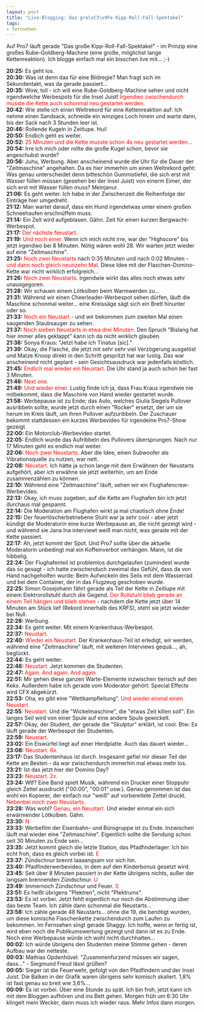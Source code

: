 ```yaml
--- 
layout: post
title: "Live-Blogging: Das gro\xC3\x9Fe Kipp-Roll-Fall-Spektakel"
tags: 
- fernsehen
---
```

Auf Pro7 läuft gerade "Das große Kipp-Roll-Fall-Spektakel" - im Prinzip eine großes Rube-Goldberg-Machine (eine große, möglichst lange Kettenreaktion).
Ich blogge einfach mal ein bisschen live mit... ;-)

<strong>20:25:</strong> Es geht los.<br />
<strong>20:30:</strong> Was ist denn das für eine Bildregie? Man fragt sich im Sekundentakt, was da gerade passiert...<br />
<strong>20:35:</strong> Wow, toll - ich will eine Rube-Goldberg-Machine sehen und nicht irgendwelche Werbespots für die Insel Juist! <span style="color: #f00;">Irgendwo zwischendurch musste die Kette auch schonmal neu gestartet werden.</span><br />
<strong>20:42:</strong> Wie stelle ich einen Weltrekord für eine Kettenreaktion auf: Ich nehme einen Sandsack, schneide ein winziges Loch hinein und warte dann, bis der Sack nach 3 Stunden leer ist.<br />
<strong>20:46:</strong> Rollende Kugeln in Zeitlupe. Hui!<br />
<strong>20:50:</strong> Endlich geht es weiter.<br />
<strong>20:52:</strong> <span style="color: #f00;">25 Minuten und die Kette musste schon 4x neu gestartet werden...</span><br />
<strong>20:54:</strong> Irre ich mich oder rollte die große Kugel schon, bevor sie angeschubst wurde?<br />
<strong>20:56:</strong> Juhu, Werbung. Aber anscheinend wurde die Uhr für die Dauer der "Zeitmaschine" angehalten. Da es hier immerhin um einen Weltrekord geht: Was genau unterscheidet denn bitteschön Gummistiefel, die sich erst mit Wasser füllen müssen (gesehen bei der Insel Juist) von einerm Eimer, der sich erst mit Wasser füllen muss? Meinjanur.<br />
<strong>21:06:</strong> Es geht weiter. Ich habe in der Zwischenzeit die Reihenfolge der Einträge hier umgedreht.<br />
<strong>21:12:</strong> Man wartet darauf, dass ein Hund irgendetwas unter einem großen Schneehaufen erschnüffeln muss.<br />
<strong>21:14:</strong> Ein Zelt wird aufgeblasen. Gähn. Zeit für einen kurzen Bergwacht-Werbespot.<br />
<strong>21:17:</strong> <span style="color: #f00;">Der nächste Neustart.</span><br />
<strong>21:19:</strong> <span style="color: #f00;">Und noch einer.</span> Wenn ich mich nicht irre, war der "Highscore" bis jetzt irgendwo bei 8 Minuten. Nötig wären wohl 28. Wir warten jetzt wieder auf eine "Zeitmaschine".<br />
<strong>21:25:</strong> <span style="color: #f00;">Noch zwei Neustarts</span> nach 0:35 Minuten und nach 0:02 Minuten - <span style="color: #f00;">und dann noch gleich neunzehn Mal</span>. Diese Idee mit der Flaschen-Domino-Kette war nicht wirklich erfolgreich...<br />
<strong>21:26:</strong> <span style="color: #f00;">Noch zwei Neustarts</span>. Irgendwie wirkt das alles noch etwas sehr unausgegoren.<br />
<strong>21:28:</strong> Wir schauen einem Lötkolben beim Warmwerden zu...<br />
<strong>21:31:</strong> Während wir einen Cheerleader-Werbespot sehen dürfen, läuft die Maschine schonmal weiter... eine Kreissäge sägt sich ein Brett hinunter oder so.<br />
<strong>21:33:</strong> <span style="color: #f00;">Noch ein Neustart</span> - und wir bekommen zum zweiten Mal einen saugenden Staubsauger zu sehen.<br />
<strong>21:37:</strong> <span style="color: #f00;">Noch sieben Neustarts in etwa drei Minuten.</span> Den Spruch "Bislang hat hier immer alles geklappt" kann ich da nicht wirklich glauben.<br />
<strong>21:38:</strong> Sonya Kraus: "Jetzt habe ich Tinatus [sic]."<br />
<strong>21:39:</strong> Okay, die Flasche, die jetzt mit sehr sehr viel Verzögerung ausgelöst und Matze Knoop direkt in den Schritt gespritzt hat war lustig. Das war anscheinend nicht geplant - sein Gesichtsausdruck war jedenfalls köstlich.<br />
<strong>21:45:</strong> <span style="color: #f00;">Endlich mal wieder ein Neustart.</span> Die Uhr stand ja auch schon bei fast 3 Minuten.<br />
<strong>21:46:</strong> <span style="color: #f00;">Next one.</span><br />
<strong>21:49:</strong> <span style="color: #f00;">Und wieder einer.</span> Lustig finde ich ja, dass Frau Kraus irgendwie nie mitbekommt, dass die Maschine von Hand wieder gestartet wurde.<br />
<strong>21:58:</strong> Werbepause ist zu Ende; das Auto, welches Giulia Siegels Pullover ausribbeln sollte, wurde jetzt durch einen "Rocker" ersetzt, der um sie herum im Kreis läuft, um ihren Pullover aufzuribbeln. Der Zuschauer bekommt stattdessen ein kurzes Werbevideo für irgendeine Pro7-Show gezeigt.<br />
<strong>22:00:</strong> Ein Motorclub-Werbevideo startet.<br />
<strong>22:05:</strong> Endlich wurde das Aufribbeln des Pullovers übersprungen. Nach nur 17 Minuten geht es endlich mal weiter.<br />
<strong>22:06:</strong> <span style="color: #f00;">Noch zwei Neustarts.</span> Aber die Idee, einen Subwoofer als Vibrationsquelle zu nutzen, war nett.<br />
<strong>22:08:</strong> <span style="color: #f00;">Neustart.</span> Ich hätte ja schon lange mit dem Erwähnen der Neustarts aufgehört, aber ich erwähne sie jetzt weiterhin, um am Ende zusammenzählen zu können.<br />
<strong>22:10:</strong> Während eine "Zeitmaschine" läuft, sehen wir ein Flughafencrew-Werbevideo.<br />
<strong>22:13:</strong> Okay, ich muss zugeben, auf die Kette am Flughafen bin ich jetzt durchaus mal gespannt.<br />
<strong>22:14:</strong> Die Moderation am Flughafen wirkt ja mal chaotisch ohne Ende!<br />
<strong>22:15:</strong> Der feuerlöscherbetriebene Stuhl war ja sehr cool - aber jetzt kündigt die Moderatorin eine kurze Werbepause an, die nicht gezeigt wird - und während sie Jana Ina interviewt weiß man nicht, was gerade mit der Kette passiert.<br />
<strong>22:17:</strong> Ah, jetzt kommt der Spot. Und Pro7 sollte über die aktuelle Moderatorin unbedingt mal ein Koffeinverbot verhängen. Mann, ist die hibbelig.<br />
<strong>22:24:</strong> Der Flughafenteil ist problemlos durchgelaufen (zumindest wurde das so gesagt - ich hatte zwischenduch zweimal das Gefühl, dass da von Hand nachgeholfen wurde: Beim Aufwickeln des Seils mit dem Wasserrad und bei dem Container, der in das Flugzeug geschoben wurde.<br />
<strong>22:25:</strong> Simon Gosejohann fährt gerade als Teil der Kette in Zeitlupe mit einem Elektrorollstuhl durch die Gegend. <span style="color: #f00;">Der Rollstuhl blieb gerade an einem Teil hängen und blieb stehen</span> - nachdem die Kette jetzt über 14 Minuten am Stück lief (Rekord innerhalb des KRFS), steht sie jetzt wieder bei Null.<br />
<strong>22:28:</strong> Werbung.<br />
<strong>22:34:</strong> Es geht weiter. Mit einem Krankenhaus-Werbespot.<br />
<strong>22:37:</strong> <span style="color: #f00;">Neustart.</span><br />
<strong>22:40:</strong> <span style="color: #f00;">Wieder ein Neustart.</span> Der Krankenhaus-Teil ist erledigt, wir werden, während eine "Zeitmaschine" läuft, mit weiteren Interviews gequä..., ah, beglückt.<br />
<strong>22:44:</strong> Es geht weiter.<br />
<strong>22:46:</strong> <span style="color: #f00;">Neustart.</span> Jetzt kommen die Studenten.<br />
<strong>22:47:</strong> <span style="color: #f00;">Again. And again. And again.</span><br />
<strong>22:51:</strong> Mir gehen diese ganzen Warte-Elemente inzwischen tierisch auf den Keks. Außerdem habe ich gerade vom Moderator gehört: Special Effects wird CFX abgekürzt.<br />
<strong>22:53:</strong> Oha, es gibt eine "Wettkampfleitung". <span style="color: #f00;">Und wieder einmal einen Neustart.</span><br />
<strong>22:55</strong>: <span style="color: #f00;">Neustart.</span> Und die "Wickelmaschine", die "etwas Zeit killen soll": Ein langes Seil wird von einer Spule auf eine andere Spule gewickelt.<br />
<strong>22:57:</strong> Okay, der Student, der gerade die "Skulptur" erklärt, ist cool. Btw: Es läuft gerade der Werbespot der Studenten.<br />
<strong>22:59:</strong> <span style="color: #f00;">Neustart.</span><br />
<strong>23:02:</strong> Ein Eiswürfel liegt auf einer Herdplatte. Auch das dauert wieder...<br />
<strong>23:08:</strong> <span style="color: #f00;">Neustart. 6x.</span><br />
<strong>23:17:</strong> Das Studentenhaus ist durch. Insgesamt gefiel mir dieser Teil der Kette am Besten - da war zwischendurch immerhin mal etwas mehr los.<br />
<strong>23:21:</strong> Ist das jetzt hier der Domino Day?<br />
<strong>23:23:</strong> <span style="color: #f00;">Neustart. 2x.</span><br />
<strong>23:24:</strong> Wtf? Eine Band spielt Musik, während ein Drucker einer Stoppuhr gleich Zettel ausdruckt ("00:00", "00:01" usw.). Genau genommen ist das wohl ein Kopierer, der einfach nur "weiß" auf vorbereitete Zettel druckt. <span style="color: #f00;">Nebenbei noch zwei Neustarts.</span><br />
<strong>23:28:</strong> Was wohl? <span style="color: #f00;">Genau, ein Neustart.</span> Und wieder einmal ein sich erwärmender Lötkolben. Gähn.<br />
<strong>23:30:</strong> <span style="color: #f00;">N</span><br />
<strong>23:33:</strong> Werbefilm der Eisenbahn- und Bürogruppe ist zu Ende. Inzwischen läuft mal wieder eine "Zeitmaschine". Eigentlich sollte die Sendung schon seit 30 Minuten zu Ende sein...<br />
<strong>23:35:</strong> Jetzt kommt gleich die letzte Station, das Pfadfinderlager. Ich bin echt froh, dass es gleich vorbei ist. <span style="color: #f00;">E</span><br />
<strong>23:37:</strong> Zündschnur brennt laaaangsam vor sich hin.<br />
<strong>23:40:</strong> Pfadfinderwerbevideo, in dem auf den Kinderbonus gesetzt wird.<br />
<strong>23:45:</strong> Seit über 8 Minuten passiert in der Kette übrigens nichts, außer der langsam brennenden Zündschnur. <span style="color: #f00;">U</span><br />
<strong>23:49:</strong> Immernoch Zündschnur und Feuer. <span style="color: #f00;">S</span><br />
<strong>23:51:</strong> Es heißt übrigens "Plektren", nicht "Plektrums".<br />
<strong>23:53:</strong> Es ist vorbei. Jetzt fehlt eigentlich nur noch die Abstimmung über das beste Team. Ich zähle dann schonmal die Neustarts...<br />
<strong>23:58:</strong> Ich zähle gerade 48 Neustarts... ohne die 19, die benötigt wurden, um diese komische Flaschenkette zwischendurch zum Laufen zu bekommen. Im Fernsehen singt gerade Shaggy. Ich hoffe, wenn er fertig ist, wird eben noch die Publikumswertung gezeigt und dann ist es zu Ende. Noch eine Werbepause würde ich wohl nicht durchhalten...<br />
<strong>00:02:</strong> Ich würde übrigens den Studenten meine Stimme gehen - deren Aufbau war der netteste.<br />
<strong>00:03:</strong> Mathias Opdenhövel: "Zusammenfurzend müssen wir sagen, dass..." - Siegmund Freud lässt grüßen?<br />
<strong>00:05:</strong> Sieger ist die Feuerwehr, gefolgt von den Pfadfindern und der Insel Juist. Die Balken in der Grafik waren übrigens sehr komisch skaliert. 1,8% ist fast genau so breit wie 3,6%...<br />
<strong>00:09:</strong> Es ist vorbei. Über eine Stunde zu spät. Ich bin froh, jetzt kann ich mit dem Bloggen aufhören und ins Bett gehen. Morgen früh um 6:30 Uhr klingelt mein Wecker, dann muss ich wieder raus. Mehr Infos dann morgen.<br />
